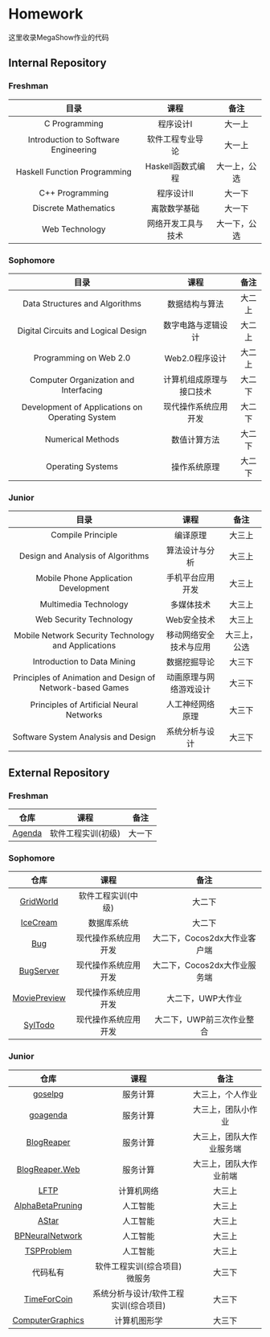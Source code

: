 # Homework
这里收录MegaShow作业的代码

## Internal Repository

### Freshman

| 目录 | 课程 | 备注 |
| :-----: | :-----: | :-----: |
| C Programming | 程序设计I | 大一上 |
| Introduction to Software Engineering | 软件工程专业导论 | 大一上 |
| Haskell Function Programming | Haskell函数式编程 | 大一上，公选 |
| C++ Programming | 程序设计II | 大一下 |
| Discrete Mathematics | 离散数学基础 | 大一下 |
| Web Technology | 网络开发工具与技术 | 大一下，公选 |

### Sophomore

| 目录 | 课程 | 备注 |
| :-----: | :-----: | :-----: |
| Data Structures and Algorithms | 数据结构与算法 | 大二上 |
| Digital Circuits and Logical Design | 数字电路与逻辑设计 | 大二上 |
| Programming on Web 2.0 | Web2.0程序设计 | 大二上 |
| Computer Organization and Interfacing | 计算机组成原理与接口技术 | 大二下 |
| Development of Applications on Operating System | 现代操作系统应用开发 | 大二下 |
| Numerical Methods | 数值计算方法 | 大二下 |
| Operating Systems | 操作系统原理 | 大二下 |

### Junior

| 目录 | 课程 | 备注 |
| :-----: | :-----: | :-----: |
| Compile Principle | 编译原理 | 大三上 |
| Design and Analysis of Algorithms | 算法设计与分析 | 大三上 |
| Mobile Phone Application Development | 手机平台应用开发 | 大三上 |
| Multimedia Technology | 多媒体技术 | 大三上 |
| Web Security Technology | Web安全技术 | 大三上 |
| Mobile Network Security Technology and Applications | 移动网络安全技术与应用 | 大三上，公选 |
| Introduction to Data Mining | 数据挖掘导论 | 大三下 |
| Principles of Animation and Design of Network-based Games | 动画原理与网络游戏设计 | 大三下 |
| Principles of Artificial Neural Networks | 人工神经网络原理 | 大三下 |
| Software System Analysis and Design | 系统分析与设计 | 大三下 |

## External Repository

### Freshman

| 仓库 | 课程 | 备注 |
| :-----: | :-----: | :-----: |
| [Agenda](https://github.com/MegaShow/Agenda) | 软件工程实训(初级) | 大一下 |

### Sophomore

| 仓库 | 课程 | 备注 |
| :-----: | :-----: | :-----: |
| [GridWorld](https://github.com/MegaShow/GridWorld) | 软件工程实训(中级) | 大二下 |
| [IceCream](https://github.com/XMatrixStudio/IceCream) | 数据库系统 | 大二下 |
| [Bug](https://github.com/MegaShow/Bug) | 现代操作系统应用开发 | 大二下，Cocos2dx大作业客户端 |
| [BugServer](https://github.com/MegaShow/BugServer) | 现代操作系统应用开发 | 大二下，Cocos2dx大作业服务端 |
| [MoviePreview](https://github.com/MegaShow/MoviePreview) | 现代操作系统应用开发 | 大二下，UWP大作业 |
| [SylTodo](https://github.com/MegaShow/SylTodo) | 现代操作系统应用开发 | 大二下，UWP前三次作业整合 |

### Junior

| 仓库 | 课程 | 备注 |
| :-----: | :-----: | :-----: |
| [goselpg](https://github.com/MegaShow/goselpg) | 服务计算 | 大三上，个人作业 |
| [goagenda](https://github.com/MegaShow/goagenda) | 服务计算 | 大三上，团队小作业 |
| [BlogReaper](https://github.com/XMatrixStudio/BlogReaper) | 服务计算 | 大三上，团队大作业服务端 |
| [BlogReaper.Web](https://github.com/XMatrixStudio/BlogReaper.Web) | 服务计算 | 大三上，团队大作业前端 |
| [LFTP](https://github.com/MegaShow/LFTP) | 计算机网络 | 大三上 |
| [AlphaBetaPruning](https://github.com/MegaShow/AlphaBetaPruning) | 人工智能 | 大三上 |
| [AStar](https://github.com/MegaShow/AStar) | 人工智能 | 大三上 |
| [BPNeuralNetwork](https://github.com/MegaShow/BPNeuralNetwork) | 人工智能 | 大三上 |
| [TSPProblem](https://github.com/MegaShow/TSPProblem) | 人工智能 | 大三上 |
| 代码私有 | 软件工程实训(综合项目)微服务 | 大三下 |
| [TimeForCoin](https://github.com/TimeForCoin) | 系统分析与设计/软件工程实训(综合项目) | 大三下 |
| [ComputerGraphics](https://github.com/MegaShow/ComputerGraphics) | 计算机图形学 | 大三下 |
